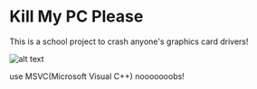 # Kill My PC Please
This is a school project to crash anyone's graphics card drivers!

![alt text](https://ubuntu-mate.community/uploads/default/original/2X/0/0ce02f251bbcc5e6303739dc21a56e30f714660a.jpeg)

use MSVC(Microsoft Visual C++) nooooooobs!
